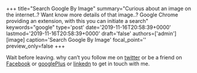 +++
title="Search Google By Image"
summary="Curious about an image on the internet..? Want know more details of that image..? Google Chrome providing an extension, with this you can initiate a search"
keywords="google"
type='post'
date='2019-11-16T20:58:39+0000'
lastmod='2019-11-16T20:58:39+0000'
draft='false'
authors=['admin']
[image]
caption='Search Google By Image'
focal_point=''
preview_only=false
+++










Wait before leaving.
why can’t you follow me on <a href="https://twitter.com/arungudelli" target="_blank">twitter</a> or be a friend on <a href="https://www.facebook.com/gudelliArun" target="_blank">Facebook</a> or <a href="https://plus.google.com/+ArunkumarGudelli" target="_blank">googlePlus</a> or <a href="https://www.linkedin.com/in/arungudelli/" target="_blank">linkedn</a> to get in touch with me.







